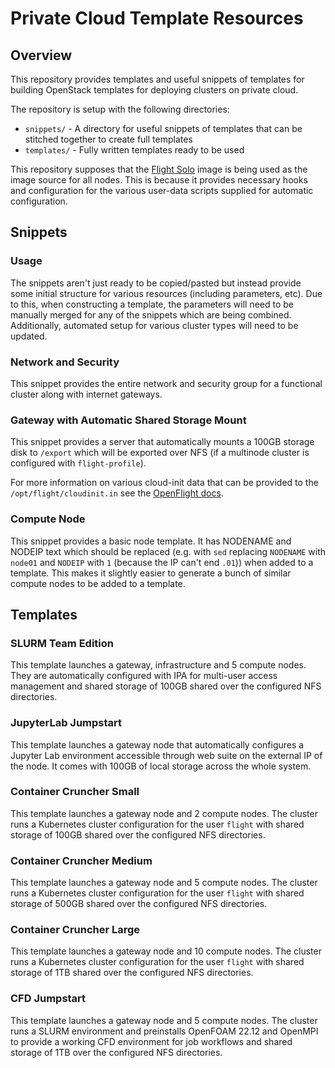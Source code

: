 # Private Cloud Template Resources

## Overview 

This repository provides templates and useful snippets of templates for building OpenStack templates for deploying clusters on private cloud.

The repository is setup with the following directories:
- `snippets/` - A directory for useful snippets of templates that can be stitched together to create full templates
- `templates/` - Fully written templates ready to be used

This repository supposes that the [Flight Solo](https://www.openflighthpc.org/latest/solo/) image is being used as the image source for all nodes. This is because it provides necessary hooks and configuration for the various user-data scripts supplied for automatic configuration.

## Snippets

### Usage

The snippets aren't just ready to be copied/pasted but instead provide some initial structure for various resources (including parameters, etc). Due to this, when constructing a template, the parameters will need to be manually merged for any of the snippets which are being combined. Additionally, automated setup for various cluster types will need to be updated.

### Network and Security

This snippet provides the entire network and security group for a functional cluster along with internet gateways.

### Gateway with Automatic Shared Storage Mount

This snippet provides a server that automatically mounts a 100GB storage disk to `/export` which will be exported over NFS (if a multinode cluster is configured with `flight-profile`). 

For more information on various cloud-init data that can be provided to the `/opt/flight/cloudinit.in` see the [OpenFlight docs](https://www.openflighthpc.org/latest/docs/flight-solo/understand-solo/user-data/).

### Compute Node

This snippet provides a basic node template. It has NODENAME and NODEIP text which should be replaced (e.g. with `sed` replacing `NODENAME` with `node01` and `NODEIP` with `1` (because the IP can't end `.01`)) when added to a template. This makes it slightly easier to generate a bunch of similar compute nodes to be added to a template.

## Templates

### SLURM Team Edition

This template launches a gateway, infrastructure and 5 compute nodes. They are automatically configured with IPA for multi-user access management and shared storage of 100GB shared over the configured NFS directories.

### JupyterLab Jumpstart

This template launches a gateway node that automatically configures a Jupyter Lab environment accessible through web suite on the external IP of the node. It comes with 100GB of local storage across the whole system. 

### Container Cruncher Small 

This template launches a gateway node and 2 compute nodes. The cluster runs a Kubernetes cluster configuration for the user `flight` with shared storage of 100GB shared over the configured NFS directories.

### Container Cruncher Medium

This template launches a gateway node and 5 compute nodes. The cluster runs a Kubernetes cluster configuration for the user `flight` with shared storage of 500GB shared over the configured NFS directories.

### Container Cruncher Large 

This template launches a gateway node and 10 compute nodes. The cluster runs a Kubernetes cluster configuration for the user `flight` with shared storage of 1TB shared over the configured NFS directories.

### CFD Jumpstart

This template launches a gateway node and 5 compute nodes. The cluster runs a SLURM environment and preinstalls OpenFOAM 22.12 and OpenMPI to provide a working CFD environment for job workflows and shared storage of 1TB over the configured NFS directories.

